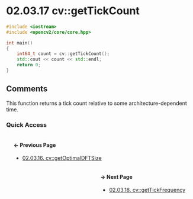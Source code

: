 # 02.03.17 cv::getTickCount

```cxx
#include <iostream>
#include <opencv2/core/core.hpp>

int main()
{
    int64_t count = cv::getTickCount();
    std::cout << count << std::endl;
    return 0;
}

```

## <span title="References: Learning OpenCV 3 - page 65">Comments</span>

This function returns a tick count relative to some architecture-dependent time.

### Quick Access

<div class="previous_page" style="float:left;margin-left:20px;margin-right:20px">

#### &#8592; Previous Page

* [02.03.16. cv::getOptimalDFTSize](./../../02.data_types/03.utility_functions/16.getoptimaldftsize.md)

</div>
<div class="next_page" style="float:right;margin-left:20px;margin-right:20px">

#### &#8594; Next Page

* [02.03.18. cv::getTickFrequency](./../../02.data_types/03.utility_functions/18.gettickfrequency.md)

</div>
